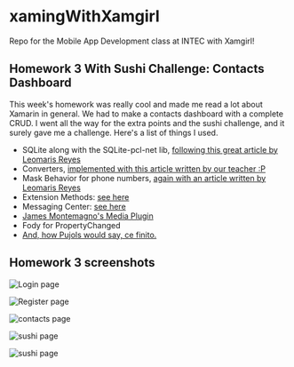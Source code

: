 # xamingWithXamgirl
Repo for the Mobile App Development class at INTEC with Xamgirl!

## Homework 3 With Sushi Challenge: Contacts Dashboard

This week's homework was really cool and made me read a lot about Xamarin in general. We had to make a contacts dashboard with a complete CRUD. I went all the way for the extra points and the sushi challenge, and it surely gave me a challenge. Here's a list of things I used.

- SQLite along with the SQLite-pcl-net lib, [following this great article by Leomaris Reyes](https://askxammy.com/getting-started-with-local-databases-in-xamarin-forms/)
- Converters, [implemented with this article written by our teacher :P](https://xamgirl.com/understanding-converters-in-xamarin-forms/)
- Mask Behavior for phone numbers, [again with an article written by Leomaris Reyes](https://askxammy.com/applying-mask-in-xamarin-forms/)
- Extension Methods: [see here](https://www.campusmvp.es/recursos/post/Metodos-de-Extension-en-C.aspx)
- Messaging Center: [see here](https://www.youtube.com/watch?v=jEDxxtmfVZg)
- [James Montemagno's Media Plugin](https://github.com/jamesmontemagno/MediaPlugin)
- Fody for PropertyChanged
- [And, how Pujols would say, ce finito.](https://www.youtube.com/watch?v=dQw4w9WgXcQ)

## Homework 3 screenshots

<img src="./Images/login.png"
     alt="Login page"/>
     
<img src="./Images/register.png"
     alt="Register page"/>
     
<img src="./Images/contacts.png"
     alt="contacts page"/>
     
<img src="./Images/new.png"
     alt="sushi page"/>
     
<img src="./Images/info.png"
     alt="sushi page"/>
